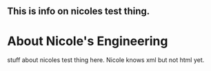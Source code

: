 This is info on nicoles test thing. 
---

# About Nicole's Engineering
stuff about nicoles test thing here.
Nicole knows xml but not html yet. 
